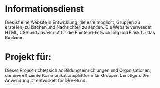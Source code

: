 # Informationsdienst

Dies ist eine Website in Entwicklung, die es ermöglicht, Gruppen zu erstellen, zu löschen und Nachrichten zu senden. Die Website verwendet HTML, CSS und JavaScript für die Frontend-Entwicklung und Flask für das Backend.

# Projekt für:

Dieses Projekt richtet sich an Bildungseinrichtungen und Organisationen, die eine effiziente Kommunikationsplattform für Gruppen benötigen. Die Anwendung ist entwickelt für DRV-Bund.

